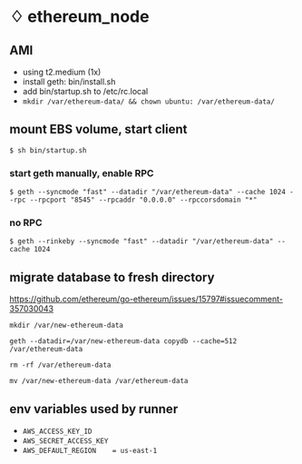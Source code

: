 
# ♢ ethereum_node

## AMI
  - using t2.medium (1x)
  - install geth: bin/install.sh
  - add bin/startup.sh to /etc/rc.local
  - `mkdir /var/ethereum-data/ && chown ubuntu: /var/ethereum-data/`


## mount EBS volume, start client

`$ sh bin/startup.sh`


### start geth manually, enable RPC

`$ geth --syncmode "fast" --datadir "/var/ethereum-data" --cache 1024 --rpc --rpcport "8545" --rpcaddr "0.0.0.0" --rpccorsdomain "*"`


### no RPC

`$ geth --rinkeby --syncmode "fast" --datadir "/var/ethereum-data" --cache 1024`


## migrate database to fresh directory
https://github.com/ethereum/go-ethereum/issues/15797#issuecomment-357030043

`mkdir /var/new-ethereum-data`

`geth --datadir=/var/new-ethereum-data copydb --cache=512 /var/ethereum-data`

`rm -rf /var/ethereum-data`

`mv /var/new-ethereum-data /var/ethereum-data`


## env variables used by runner
  - `AWS_ACCESS_KEY_ID`
  - `AWS_SECRET_ACCESS_KEY`
  - `AWS_DEFAULT_REGION    = us-east-1`
